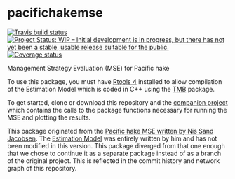 # pacifichakemse

[![Travis build status](https://travis-ci.org/pacific-hake/pacifichakemse.svg?branch=master)](https://travis-ci.org/pacific-hake/pacifichakemse)
[![Project Status: WIP – Initial development is in progress, but there
has not yet been a stable, usable release suitable for the
public.](https://www.repostatus.org/badges/latest/wip.svg)](https://www.repostatus.org/#wip)
[![Coverage status](https://codecov.io/gh/pacific-hake/pacifichakemse/branch/master/graph/badge.svg)](https://codecov.io/github/pacific-hake/pacifichakemse?branch=master)

Management Strategy Evaluation (MSE) for Pacific hake

To use this package, you must have [Rtools 4](https://cran.r-project.org/bin/windows/Rtools/) installed to allow compilation of the Estimation Model which is coded in C++ using the [TMB](https://github.com/kaskr/adcomp) package.

To get started, clone or download this repository and the [companion project](https://github.com/pacific-hake/runhakemse) which contains the calls to the package functions necessary for running the MSE and plotting the results.

This package originated from the [Pacific hake MSE written by Nis Sand Jacobsen](https://github.com/nissandjac/PacifichakeMSE). The [Estimation Model](https://github.com/pacific-hake/pacifichakemse/blob/master/src/pacifichakemse.cpp) was entirely written by him and has not been modified in this version. This package diverged from that one enough that we chose to continue it as a separate package instead of as a branch of the original project. This is reflected in the commit history and network graph of this repository.